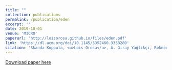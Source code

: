 ```yaml
---
title: ""
collection: publications
permalink: /publication/eden
excerpt: ''
date: 2019-10-01
venue: 'MICRO'
paperurl: 'http://loisorosa.github.io/files/eden.pdf'
link: 'https://dl.acm.org/doi/10.1145/3352460.3358280'
citation: 'Skanda Koppula, <u>Lois Orosa</u>, A. Giray Yağlıkçı, Roknoddin Azizi, Taha Shahroodi, Konstantinos Kanellopoulos, and Onur Mutlu. <b>"EDEN: enabling energy-efficient, high-performance deep neural network inference using approximate DRAM."</b> In Proceedings of the 52nd Annual IEEE/ACM International Symposium on Microarchitecture (MICRO), 2019.'
---
```

[Download paper here](http://loisorosa.github.io/files/eden.pdf)

